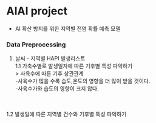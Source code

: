# AIAI project
- AI 확산 방지를 위한 지역별 전염 확률 예측 모델

### Data Preprocessing
1. 날씨 - 지역별 HAPI 발생리스트
<br> 1.1 가축수별로 발생일자에 따른 기후별 특성 파악하기
<br>     > 사육수에 따른 기후 상관관계
<br>      -사육수가 많을 수록 습도,온도의 영향을 더 많이 받을 것이다.
<br>      -사육수가와 습도의 영향이 크지 않다.
<br>
<br> 1.2 발생일에 따른 지역별 건수와 기후별 특성 파악하기
<br>
<br>
<br>
